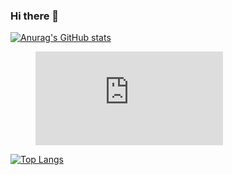 ### Hi there 👋

<!--
**beidysy/beidysy** is a ✨ _special_ ✨ repository because its `README.md` (this file) appears on your GitHub profile.

Here are some ideas to get you started:

- 🔭 I’m currently working on ...
- 🌱 I’m currently learning ...
- 👯 I’m looking to collaborate on ...
- 🤔 I’m looking for help with ...
- 💬 Ask me about ...
- 📫 How to reach me: ...
- 😄 Pronouns: ...
- ⚡ Fun fact: ...
-->
[![Anurag's GitHub stats](https://github-readme-stats.vercel.app/api?username=beidysy)](https://github.com/anuraghazra/github-readme-stats)

<figure><embed src="https://wakatime.com/share/@d3900818-0cc3-4bad-b75e-37dfefb7f50d/470742b1-bedd-4671-b31a-5eaaacbf1901.svg"></embed></figure>

[![Top Langs](https://github-readme-stats.vercel.app/api/top-langs/?username=beidysy&layout=compact)](https://github.com/anuraghazra/github-readme-stats)
